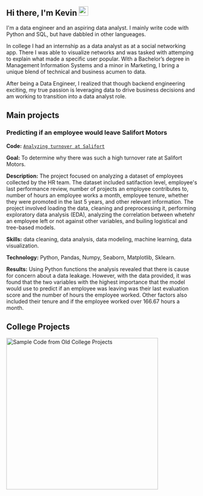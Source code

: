 ## Hi there, I'm Kevin <img src="https://media.giphy.com/media/hvRJCLFzcasrR4ia7z/giphy.gif" width="25">

I'm a data engineer and an aspiring data analyst. I mainly write code with Python and SQL, but have dabbled in other langueages.

In college I had an internship as a data analyst as at a social networking app. There I was able to visualize networks and was tasked with attemping to explain what made a specific user popular. With a Bachelor’s degree in Management Information Systems and a minor in Marketing, I bring a unique blend of technical and business acumen to data. 

After being a Data Engineer, I realized that though backend engineering exciting, my true passion is leveraging data to drive business decisions and am working to transition into a data analyst role.


  
## Main projects

### Predicting if an employee would leave Salifort Motors
**Code:** [`Analyzing turnover at Salifort`]([https://github.com/tiannaparris/PortfolioProjects/blob/main/Analyzing%20the%20Factors%20Contributing%20to%20the%20Success%20of%20a%20Movie.ipynb](https://github.com/kevinlam-aus/Portfolio-Projects/blob/main/Salifort%20Motors%20Capstone%20Project.ipynb))

**Goal:** To determine why there was such a high turnover rate at Salifort Motors.

**Description:** The project focused on analyzing a dataset of employees collected by the HR team. The dataset included satifaction level, employee's last performance review, number of projects an employee contributes to, number of hours an employee works a month, employee tenure, whether they were promoted in the last 5 years, and other relevant information. The project involved loading the data, cleaning and preprocessing it, performing exploratory data analysis (EDA), analyzing the correlation between whetehr an employee left or not against other variables, and builing logistical and tree-based models.

**Skills:** data cleaning, data analysis, data modeling, machine learning, data visualization.

**Technology:** Python, Pandas, Numpy, Seaborn, Matplotlib, Sklearn.

**Results:** Using Python functions the analysis revealed that there is cause for concern about a data leakage. However, with the data provided, it was found that the two variables with the highest importance that the model would use to predict if an employee was leaving was their last evaluation score and the number of hours the employee worked. Other factors also included their tenure and if the employee worked over 166.67 hours a month.


## College Projects

<p align="left">
  <a href="https://github.com/kevinlam-aus/College-Projects"><img width="400" src="https://github-readme-stats-git-masterrstaa-rickstaa.vercel.app/api/pin/?username=kevinlam-aus&repo=College-Projects&theme=react&bg_color=1F222E&title_color=F85D7F&icon_color=F8D866&hide_border=true&show_icons=false" alt="Sample Code from Old College Projects"></a>
  </p>




